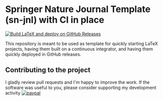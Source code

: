# Springer Nature Journal Template (sn-jnl) with CI in place

[![Build LaTeX and deploy on GitHub Releases](https://github.com/DanySK/template-latex-springer-sn-jnl/actions/workflows/build-and-deploy-latex.yml/badge.svg)](https://github.com/DanySK/template-latex-springer-sn-jnl/actions/workflows/build-and-deploy-latex.yml)

This repository is meant to be used as template for quickly starting LaTeX projects,
having them built on a continuous integrator, and having them quickly deployed in GitHub releases.

## Contributing to the project

I gladly review pull requests and I'm happy to improve the work.
If the software was useful to you, please consider supporting my development activity
[![paypal](https://www.paypalobjects.com/en_US/i/btn/btn_donate_SM.gif)](https://www.paypal.com/cgi-bin/webscr?cmd=_donations&business=5P4DSZE5DV4H2&currency_code=EUR)
